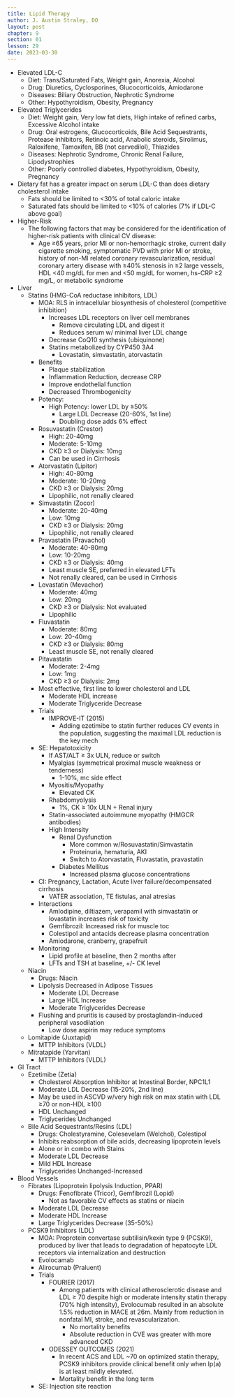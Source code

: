 ```yaml
---
title: Lipid Therapy
author: J. Austin Straley, DO
layout: post
chapter: 9
section: 01
lesson: 29
date: 2023-03-30
---
```


- Elevated LDL-C
  - Diet: Trans/Saturated Fats, Weight gain, Anorexia, Alcohol
  - Drug: Diuretics, Cyclosporines, Glucocorticoids, Amiodarone
  - Diseases: Biliary Obstruction, Nephrotic Syndrome
  - Other: Hypothyroidism, Obesity, Pregnancy
- Elevated Triglycerides
  - Diet: Weight gain, Very low fat diets, High intake of refined carbs, Excessive Alcohol intake
  - Drug: Oral estrogens, Glucocorticoids, Bile Acid Sequestrants, Protease inhibitors, Retinoic acid, Anabolic steroids, Sirolimus, Raloxifene, Tamoxifen, BB (not carvedilol), Thiazides
  - Diseases: Nephrotic Syndrome, Chronic Renal Failure, Lipodystrophies
  - Other: Poorly controlled diabetes, Hypothyroidism, Obesity, Pregnancy
- Dietary fat has a greater impact on serum LDL-C than does dietary cholesterol intake
  - Fats should be limited to \<30% of total caloric intake
  - Saturated fats should be limited to \<10% of calories (7% if LDL-C above goal)
- Higher-Risk
  - The following factors that may be considered for the identification of higher-risk patients with clinical CV disease:
    - Age ≥65 years, prior MI or non-hemorrhagic stroke, current daily cigarette smoking, symptomatic PVD with prior MI or stroke, history of non-MI related coronary revascularization, residual coronary artery disease with ≥40% stenosis in ≥2 large vessels, HDL \<40 mg/dL for men and \<50 mg/dL for women, hs-CRP ≥2 mg/L, or metabolic syndrome
- Liver
  - Statins (HMG-CoA reductase inhibitors, LDL)
    - MOA: RLS in intracellular biosynthesis of cholesterol (competitive inhibition)
      - Increases LDL receptors on liver cell membranes
        - Remove circulating LDL and digest it
        - Reduces serum w/ minimal liver LDL change
      - Decrease CoQ10 synthesis (ubiquinone)
      - Statins metabolized by CYP450 3A4
        - Lovastatin, simvastatin, atorvastatin
    - Benefits
      - Plaque stabilization
      - Inflammation Reduction, decrease CRP
      - Improve endothelial function
      - Decreased Thrombogenicity
    - Potency:
      - High Potency: lower LDL by ≥50%
        - Large LDL Decrease (20-60%, 1st line)
        - Doubling dose adds 6% effect
    - Rosuvastatin (Crestor)
      - High: 20-40mg
      - Moderate: 5-10mg
      - CKD ≥3 or Dialysis: 10mg
      - Can be used in Cirrhosis
    - Atorvastatin (Lipitor)
      - High: 40-80mg
      - Moderate: 10-20mg
      - CKD ≥3 or Dialysis: 20mg
      - Lipophilic, not renally cleared
    - Simvastatin (Zocor)
      - Moderate: 20-40mg
      - Low: 10mg
      - CKD ≥3 or Dialysis: 20mg
      - Lipophilic, not renally cleared
    - Pravastatin (Pravachol)
      - Moderate: 40-80mg
      - Low: 10-20mg
      - CKD ≥3 or Dialysis: 40mg
      - Least muscle SE, preferred in elevated LFTs
      - Not renally cleared, can be used in Cirrhosis
    - Lovastatin (Mevachor)
      - Moderate: 40mg
      - Low: 20mg
      - CKD ≥3 or Dialysis: Not evaluated
      - Lipophilic
    - Fluvastatin
      - Moderate: 80mg
      - Low: 20-40mg
      - CKD ≥3 or Dialysis: 80mg
      - Least muscle SE, not renally cleared
    - Pitavastatin
      - Moderate: 2-4mg
      - Low: 1mg
      - CKD ≥3 or Dialysis: 2mg
    - Most effective, first line to lower cholesterol and LDL
      - Moderate HDL increase
      - Moderate Triglyceride Decrease
    - Trials
      - IMPROVE-IT (2015)
        - Adding ezetimibe to statin further reduces CV events in the population, suggesting the maximal LDL reduction is the key mech
    - SE: Hepatotoxicity
      - If AST/ALT ≥ 3x ULN, reduce or switch
      - Myalgias (symmetrical proximal muscle weakness or tenderness)
        - 1-10%, mc side effect
      - Myositis/Myopathy
        - Elevated CK
      - Rhabdomyolysis
        - 1%, CK ≥ 10x ULN + Renal injury
      - Statin-associated autoimmune myopathy (HMGCR antibodies)
      - High Intensity
        - Renal Dysfunction
          - More common w/Rosuvastatin/Simvastatin
          - Proteinuria, hematuria, AKI
          - Switch to Atorvastatin, Fluvastatin, pravastatin
        - Diabetes Mellitus
          - Increased plasma glucose concentrations
    - CI: Pregnancy, Lactation, Acute liver failure/decompensated cirrhosis
      - VATER association, TE fistulas, anal atresias
    - Interactions
      - Amlodipine, diltiazem, verapamil with simvastatin or lovastatin increases risk of toxicity
      - Gemfibrozil: Increased risk for muscle toc
      - Colestipol and antacids decrease plasma concentration
      - Amiodarone, cranberry, grapefruit
    - Monitoring
      - Lipid profile at baseline, then 2 months after
      - LFTs and TSH at baseline, +/- CK level
  - Niacin
    - Drugs: Niacin
    - Lipolysis Decreased in Adipose Tissues
      - Moderate LDL Decrease
      - Large HDL Increase
      - Moderate Triglycerides Decrease
    - Flushing and pruritis is caused by prostaglandin-induced peripheral vasodilation
      - Low dose aspirin may reduce symptoms
  - Lomitapide (Juxtapid)
    - MTTP Inhibitors (VLDL)
  - Mitratapide (Yarvitan)
    - MTTP Inhibitors (VLDL)
- GI Tract
  - Ezetimibe (Zetia)
    - Cholesterol Absorption Inhibitor at Intestinal Border, NPC1L1
    - Moderate LDL Decrease (15-20%, 2nd line)
    - May be used in ASCVD w/very high risk on max statin with LDL ≥70 or non-HDL ≥100
    - HDL Unchanged
    - Triglycerides Unchanged
  - Bile Acid Sequestrants/Resins (LDL)
    - Drugs: Cholestyramine, Colesevelam (Welchol), Colestipol
    - Inhibits reabsorption of bile acids, decreasing lipoprotein levels
    - Alone or in combo with Stains
    - Moderate LDL Decrease
    - Mild HDL Increase
    - Triglycerides Unchanged-Increased
- Blood Vessels
  - Fibrates (Lipoprotein lipolysis Induction, PPAR)
    - Drugs: Fenofibrate (Tricor), Gemfibrozil (Lopid)
      - Not as favorable CV effects as statins or niacin
    - Moderate LDL Decrease
    - Moderate HDL Increase
    - Large Triglycerides Decrease (35-50%)
  - PCSK9 Inhibitors (LDL)
    - MOA: Proprotein convertase subtilisin/kexin type 9 (PCSK9), produced by liver that leads to degradation of hepatocyte LDL receptors via internalization and destruction
    - Evolocamab
    - Alirocumab (Praluent)
    - Trials
      - FOURIER (2017)
        - Among patients with clinical atherosclerotic disease and LDL ≥ 70 despite high or moderate intensity statin therapy (70% high intensity), Evolocumab resulted in an absolute 1.5% reduction in MACE at 26m. Mainly from reduction in nonfatal MI, stroke, and revascularization.
          - No mortality benefits
          - Absolute reduction in CVE was greater with more advanced CKD
      - ODESSEY OUTCOMES (2021)
        - In recent ACS and LDL ~70 on optimized statin therapy, PCSK9 inhibitors provide clinical benefit only when lp(a) is at least mildly elevated.
        - Mortality benefit in the long term
    - SE: Injection site reaction